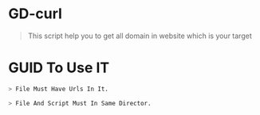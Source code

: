 # GD-curl
<!-- blockquote -->
>This script help you to get all domain in website which is your target 
<!-- code blocks -->

# GUID To Use IT

```bash
> File Must Have Urls In It.

> File And Script Must In Same Director.
```
